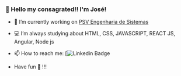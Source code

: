 ### 👋 Hello my consagrated!! I'm José!

- 🔭 I’m currently working on <a href=“http://www.psvsistemas.com.br/“>PSV Engenharia de Sistemas</a>
- 💻 I’m always studying about HTML, CSS, JAVASCRIPT, REACT JS, Angular, Node js
- 📫 How to reach me: [![Linkedin Badge](https://www.linkedin.com/in/jos%C3%A9-lucas-a99367192/)

- Have fun 🖖 !!!
